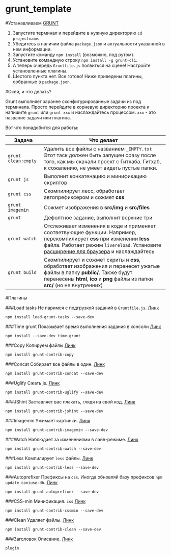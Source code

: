 grunt_template
==============

#Устанавливаем [GRUNT](http://gruntjs.com/)

1. Запустите терминал и перейдите в нужную директорию `cd projectname`.
2. Убедитесь в наличии файла `package.json` и актуальности указанной в нем информации.
3. Запустите команду `npm install` (возможно, под рутом).
4. Установите командную строку `npm install -g grunt-cli`.
5. А теперь очередь `Gruntfile.js` появиться на сцене! Настройте установленные плагины.
6. Шестого пункта нет. Все готово! 
Ниже приведены плагины, собранные в `package.json`.

#Окей, и что делать?

Grunt выполняет заранее сконфигурированные задачи из под терминала.
Просто перейдите в корневую директорию проекта и напишите `grunt` или `grunt xxx` и наслаждайтесь процессом. `xxx` - это название задачи или плагина.

Вот что понадобится для работы:

| Задача | Что делает |
| ------------------- | --- |
| `grunt clean:empty` | Удалить все файлы с названием `_EMPTY.txt` Этот таск должен быть запущен сразу после того, как мы скачали проект с Гитхаба. Гитхаб, к сожалению, не умеет видеть пустые папки. |
| `grunt js` | Выполнит конкатенацию и минификацию скриптов |
| `grunt css` | Скомпилирует лесс, обработает автопрефиксером и сожмет **css** |
| `grunt imagemin` | Сожмет изображения в **src/img** и **src/files** |
| `grunt` | Дефолтное задание, выполнит верхние три |
| `grunt watch` | Отслеживает изменения в коде и применяет соответвующие функции. Например, перекомпилирует **css** при изменении **less** файла. Работает режим `livereload`. Установите [расширение для браузера](http://feedback.livereload.com/knowledgebase/articles/86242-how-do-i-install-and-use-the-browser-extensions) и наслаждайтесь |
| `grunt build` | Скомпилирует и сожмет скриты и **css**, обработает изображения и перенесет ужатые файлы в папку **public/**. Также будут перенесены **html**, **ico** и **png** файлы из папки **src/** (но не внутренних) |

#Плагины

###Load tasks
Не паримся с подгрузкой заданий в `Gruntfile.js`. [Линк](https://www.npmjs.org/package/load-grunt-tasks)

```
npm install load-grunt-tasks --save-dev
```

###Time grunt
Показывает время выполнения задания в консоли [Линк](https://www.npmjs.org/package/time-grunt)

```
npm install --save-dev time-grunt
```

###Copy
Копируем файлы [Линк](https://www.npmjs.org/package/time-grunt)

```
npm install grunt-contrib-copy
```

###Concat
Cобирает все файлы в один. [Линк](https://www.npmjs.org/package/grunt-contrib-concat)

```
npm install grunt-contrib-concat --save-dev
```

###Uglify
Сжать js. [Линк](https://www.npmjs.org/package/grunt-contrib-uglify)

```
npm install grunt-contrib-uglify --save-dev
```

###JShint
Заставляет вас плакать, глядя на свой код. [Линк](https://www.npmjs.org/package/grunt-contrib-jshint)

```
npm install grunt-contrib-jshint --save-dev
```

###Imagemin
Ужимает картинки. [Линк](https://www.npmjs.org/package/grunt-contrib-imagemin)

```
npm install grunt-contrib-imagemin --save-dev
```

###Watch
Наблюдает за изменениями в лайв-режиме. [Линк](https://www.npmjs.org/package/grunt-contrib-watch)

```
npm install grunt-contrib-watch --save-dev
```

###Less
Компилирует `less` файлы. [Линк](https://www.npmjs.org/package/grunt-contrib-less)

```
npm install grunt-contrib-less --save-dev
```

###Autoprefixer
Префиксы на `css`.
Иногда обновляй базу префиксов `npm update caniuse-db`. [Линк](https://www.npmjs.org/package/grunt-autoprefixer)

```
npm install grunt-autoprefixer --save-dev
```

###CSS-min
Минификация. `css` [Линк](https://www.npmjs.org/package/grunt-contrib-cssmin)

```
npm install grunt-contrib-cssmin --save-dev
```


###Clean
Удаляет файлы. [Линк](https://github.com/gruntjs/grunt-contrib-clean)

```
npm install grunt-contrib-clean --save-dev
```


###Заголовок
Описание. [Линк]()

```
plugin
```
